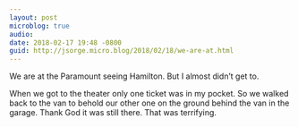 ```yaml
---
layout: post
microblog: true
audio: 
date: 2018-02-17 19:48 -0800
guid: http://jsorge.micro.blog/2018/02/18/we-are-at.html
---
```

We are at the Paramount seeing Hamilton. But I almost didn’t get to.

When we got to the theater only one ticket was in my pocket. So we walked back to the van to behold our other one on the ground behind the van in the garage. Thank God it was still there.  That was terrifying.
